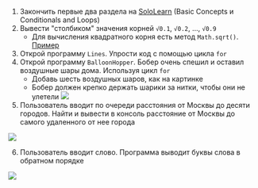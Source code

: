 1. Закончить первые два раздела на [SoloLearn](https://www.sololearn.com/Play/CSharp) (Basic Concepts и Conditionals and Loops)
2. Вывести "столбиком" значения корней `√0.1`, `√0.2`, ..., `√0.9`
   - Для вычисления квадратного корня есть метод `Math.sqrt()`. [Пример](https://gist.github.com/Simplifier/d9c85905e34abfd780fd60ff22743dac)
3. Открой программу `Lines`. Упрости код с помощью цикла `for`
4. Открой программу `BalloonHopper`. Бобер очень спешил и оставил воздушные шары дома. Используя цикл `for`
   - Добавь шесть воздушных шаров, как на картинке
   - Бобер должен крепко держать шарики за нитки, чтобы они не улетели 
     ![](https://lh6.googleusercontent.com/RGWuWWChgGiLhKLHA4luW3oUH-VYW0dTCmu0T6CW5SnUsUYW0lba-ns-znDjWN37vJsbEMpIXj2guSh3FvmGIcEOERORlKemXI1EF0pNOVoau2VSo4Lm1zk84pHkaoh8npbWGC-yPBY)
5. Пользователь вводит по очереди расстояния от Москвы до десяти городов. Найти и вывести в консоль расстояние от Москвы до самого удаленного от нее города
  
  ![](https://api.monosnap.com/rpc/file/download?id=DDwHOdWRVcwpBzEOsKswabjtRKJNIq)

6. Пользователь вводит слово. Программа выводит буквы слова в обратном порядке
  
  ![](https://api.monosnap.com/rpc/file/download?id=eQQZVTItLpAtyPOIgD0xu5NJ7dBIbD)
